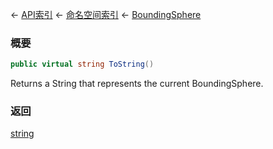 ← [API索引](Api-Index) ← [命名空间索引](Namespace-Index) ← [BoundingSphere](VRageMath.BoundingSphere)

### 概要

```csharp
public virtual string ToString()
```

Returns a String that represents the current BoundingSphere.

### 返回

[string](https://docs.microsoft.com/en-us/dotnet/api/System.String?view=netframework-4.6)

